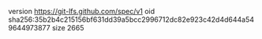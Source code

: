 version https://git-lfs.github.com/spec/v1
oid sha256:35b2b4c215156bf631dd39a5bcc2996712dc82e923c42d4d644a549644973877
size 2665

